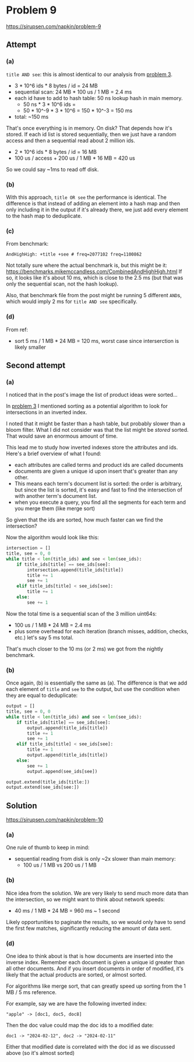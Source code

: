 # Problem 9

https://sirupsen.com/napkin/problem-9

## Attempt

### (a)

`title AND see`: this is almost identical
to our analysis from [problem 3](../p3).
* 3 * 10^6 ids * 8 bytes / id = 24 MB
* sequential scan: 24 MB * 100 us / 1 MB = 2.4 ms 
* each id have to add to hash table: 50 ns lookup
  hash in main memory.
    * 50 ns * 3 * 10^6 ids = 
    * 50 * 10^-9 * 3 * 10^6 = 150 * 10^-3 = 150 ms
* total: ~150 ms 

That's once everything is in memory. On disk?
That depends how it's stored. If each id list
is stored sequentially, then we just have a random
access and then a sequential read about 2 million ids.
* 2 * 10^6 ids * 8 bytes / id = 16 MB
* 100 us / access + 200 us / 1 MB * 16 MB = 420 us

So we could say ~1ms to read off disk.

### (b)

With this approach, `title OR see` the performance
is identical. The difference is that instead of adding
an element into a hash map and then only including it
in the output if it's already there, we just add
every element to the hash map to deduplicate. 

### (c)

From benchmark:
```
AndHighHigh: +title +see # freq=2077102 freq=1100862
```

Not totally sure where the actual benchmark is,
but this might be it: https://benchmarks.mikemccandless.com/CombinedAndHighHigh.html
If so, it looks like it's about 10 ms, which is close
to the 2.5 ms (but that was only the sequential scan, not the hash lookup). 

Also, that benchmark file from the post might be
running 5 different `AND`s, which would imply 2 ms
for `title AND see` specifically.

### (d)

From ref:
* sort 5 ms / 1 MB * 24 MB = 120 ms, 
  worst case since interserction is likely smaller

## Second attempt

### (a)

I noticed that in the post's image the list of product
ideas were sorted...

In [problem 3](../p3) I mentioned sorting
as a potential algorithm to look for intersections
in an inverted index. 

I noted that it might be faster than a hash table,
but probably slower than a bloom filter. 
What I did not consider was that the list
might be _stored_ sorted. That would save an 
enormous amount of time. 

This lead me to study how inverted indexes store
the attributes and ids. Here's a brief overview
of what I found:
* each attributes are called terms and product ids
  are called documents
* documents are given a unique id upon insert that's
  greater than any other. 
* This means each term's document list is sorted:
  the order is arbitrary, but since the list is
  sorted, it's easy and fast to find the intersection
  of with another term's document list. 
* when you execute a query, you find all the segments
  for each term and you merge them (like merge sort)

So given that the ids are sorted, how much faster
can we find the intersection?

Now the algorithm would look like this:
```python
intersection = []
title, see = 0, 0
while title < len(title_ids) and see < len(see_ids):
    if title_ids[title] == see_ids[see]:
        intersection.append(title_ids[title])
        title += 1
        see += 1
    elif title_ids[title] < see_ids[see]:
        title += 1
    else:
        see += 1
```

Now the total time is a sequential scan of the
3 million uint64s: 
* 100 us / 1 MB * 24 MB = 2.4 ms
* plus some overhead for each iteration
  (branch misses, addition, checks, etc.)
  let's say 5 ms total.

That's much closer to the 10 ms (or 2 ms) we got
from the nightly benchmark. 

### (b)

Once again, (b) is essentially the same as (a).
The difference is that we add each element of
`title` and `see` to the output, but use the condition
when they are equal to deduplicate:

```python
output = []
title, see = 0, 0
while title < len(title_ids) and see < len(see_ids):
    if title_ids[title] == see_ids[see]:
        output.append(title_ids[title])
        title += 1
        see += 1
    elif title_ids[title] < see_ids[see]:
        title += 1
        output.append(title_ids[title])
    else:
        see += 1
        output.append(see_ids[see])

output.extend(title_ids[title:])
output.extend(see_ids[see:])
```

## Solution

https://sirupsen.com/napkin/problem-10

### (a)

One rule of thumb to keep in mind:
* sequential reading from disk is only 
  ~2x slower than main memory:
    * 100 us / 1 MB vs 200 us / 1 MB

### (b)

Nice idea from the solution. We are very
likely to send much more data than the intersection,
so we might want to think about network speeds:
* 40 ms / 1 MB * 24 MB = 960 ms ~ 1 second

Likely opportunities to paginate the results,
so we would only have to send the first few matches,
significantly reducing the amount of data sent.

### (d)

One idea to think about is that is how documents
are inserted into the inverse index. Remember each 
document is given a unique id greater than all other documents.
And if you insert documents in order of modified,
it's likely that the actual products are sorted, 
or almost sorted. 

For algorithms like merge sort, that can greatly speed
up sorting from the 1 MB / 5 ms reference.

For example, say we are have the following inverted index:
```
"apple" -> [doc1, doc5, doc8]
```
Then the doc value could map the doc ids to a modified date:
```
doc1 -> "2024-02-12", doc2 -> "2024-02-11"
```

Either that modified date is correlated with the doc id
as we discussed above (so it's almost sorted)
